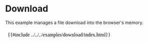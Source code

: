 # Download

This example manages a file download into the browser's memory.

<iframe style="border: 0px;width: 100%; height: 500px;" srcdoc='{{#include ../../../examples/download/index.html}}'></iframe>

